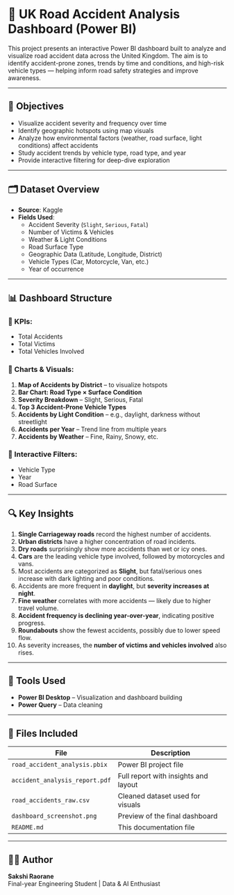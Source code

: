 # 🚗 UK Road Accident Analysis Dashboard (Power BI)

This project presents an interactive Power BI dashboard built to analyze and visualize road accident data across the United Kingdom. The aim is to identify accident-prone zones, trends by time and conditions, and high-risk vehicle types — helping inform road safety strategies and improve awareness.

---

## 🎯 Objectives

- Visualize accident severity and frequency over time
- Identify geographic hotspots using map visuals
- Analyze how environmental factors (weather, road surface, light conditions) affect accidents
- Study accident trends by vehicle type, road type, and year
- Provide interactive filtering for deep-dive exploration


---

## 🗂️ Dataset Overview

- **Source**: Kaggle
- **Fields Used**:
  - Accident Severity (`Slight`, `Serious`, `Fatal`)
  - Number of Victims & Vehicles
  - Weather & Light Conditions
  - Road Surface Type
  - Geographic Data (Latitude, Longitude, District)
  - Vehicle Types (Car, Motorcycle, Van, etc.)
  - Year of occurrence
---

## 📊 Dashboard Structure

### 🔹 KPIs:
- Total Accidents
- Total Victims
- Total Vehicles Involved

### 🔹 Charts & Visuals:
1. **Map of Accidents by District** – to visualize hotspots
2. **Bar Chart: Road Type × Surface Condition**
3. **Severity Breakdown** – Slight, Serious, Fatal
4. **Top 3 Accident-Prone Vehicle Types**
5. **Accidents by Light Condition** – e.g., daylight, darkness without streetlight
6. **Accidents per Year** – Trend line from multiple years
7. **Accidents by Weather** – Fine, Rainy, Snowy, etc.

### 🔹 Interactive Filters:
- Vehicle Type
- Year
- Road Surface

---

## 🔍 Key Insights

1. **Single Carriageway roads** record the highest number of accidents.
2. **Urban districts** have a higher concentration of road incidents.
3. **Dry roads** surprisingly show more accidents than wet or icy ones.
4. **Cars** are the leading vehicle type involved, followed by motorcycles and vans.
5. Most accidents are categorized as **Slight**, but fatal/serious ones increase with dark lighting and poor conditions.
6. Accidents are more frequent in **daylight**, but **severity increases at night**.
7. **Fine weather** correlates with more accidents — likely due to higher travel volume.
8. **Accident frequency is declining year-over-year**, indicating positive progress.
9. **Roundabouts** show the fewest accidents, possibly due to lower speed flow.
10. As severity increases, the **number of victims and vehicles involved** also rises.

---

## 🧰 Tools Used

- **Power BI Desktop** – Visualization and dashboard building
- **Power Query** – Data cleaning

---

## 📁 Files Included

| File | Description |
|------|-------------|
| `road_accident_analysis.pbix` | Power BI project file |
| `accident_analysis_report.pdf` | Full report with insights and layout |
| `road_accidents_raw.csv` | Cleaned dataset used for visuals |
| `dashboard_screenshot.png` | Preview of the final dashboard |
| `README.md` | This documentation file |

---

## 👩‍💻 Author

**Sakshi Raorane**  
Final-year Engineering Student | Data & AI Enthusiast  


